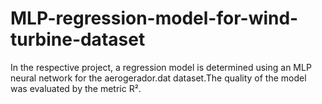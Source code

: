 # MLP-regression-model-for-wind-turbine-dataset
In the respective project, a regression model is determined using an MLP neural network for the aerogerador.dat dataset.The quality of the model was evaluated by the metric R².
